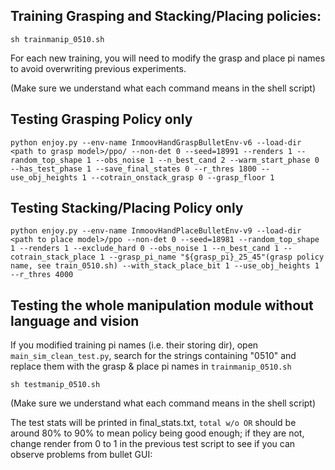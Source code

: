 ## Training Grasping and Stacking/Placing policies:

```
sh trainmanip_0510.sh
```
For each new training, you will need to modify the grasp and place pi names to avoid overwriting previous experiments.

(Make sure we understand what each command means in the shell script)

## Testing Grasping Policy only

```
python enjoy.py --env-name InmoovHandGraspBulletEnv-v6 --load-dir <path to grasp model>/ppo/ --non-det 0 --seed=18991 --renders 1 --random_top_shape 1 --obs_noise 1 --n_best_cand 2 --warm_start_phase 0 --has_test_phase 1 --save_final_states 0 --r_thres 1800 --use_obj_heights 1 --cotrain_onstack_grasp 0 --grasp_floor 1
```

## Testing Stacking/Placing Policy only

```
python enjoy.py --env-name InmoovHandPlaceBulletEnv-v9 --load-dir <path to place model>/ppo --non-det 0 --seed=18981 --random_top_shape 1 --renders 1 --exclude_hard 0 --obs_noise 1 --n_best_cand 1 --cotrain_stack_place 1 --grasp_pi_name "${grasp_pi}_25_45"(grasp policy name, see train_0510.sh) --with_stack_place_bit 1 --use_obj_heights 1 --r_thres 4000 
```

## Testing the whole manipulation module without language and vision
If you modified training pi names (i.e. their storing dir), 
open `main_sim_clean_test.py`, search for the strings containing "0510" and replace them with the grasp & place pi names in `trainmanip_0510.sh`
```
sh testmanip_0510.sh
```
(Make sure we understand what each command means in the shell script)

The test stats will be printed in final_stats.txt, `total w/o OR` should be around 80% to 90% to mean policy being good enough; if they are not, change render from 0 to 1 in the previous test script to see if you can observe problems from bullet GUI: